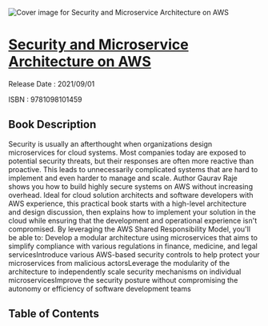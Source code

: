 ![Cover image for Security and Microservice Architecture on AWS](https://imgdetail.ebookreading.net/cover/cover/202109/EB9781098101459.jpg)

[Security and Microservice Architecture on AWS](https://ebookreading.net/view/book/Security+and+Microservice+Architecture+on+AWS-EB9781098101459_1.html "Security and Microservice Architecture on AWS")
====================================================================================================================

Release Date : 2021/09/01

ISBN : 9781098101459

Book Description
-----------------

Security is usually an afterthought when organizations design microservices for cloud systems. Most companies today are exposed to potential security threats, but their responses are often more reactive than proactive. This leads to unnecessarily complicated systems that are hard to implement and even harder to manage and scale. Author Gaurav Raje shows you how to build highly secure systems on AWS without increasing overhead.
Ideal for cloud solution architects and software developers with AWS experience, this practical book starts with a high-level architecture and design discussion, then explains how to implement your solution in the cloud while ensuring that the development and operational experience isn't compromised. By leveraging the AWS Shared Responsibility Model, you'll be able to:
Develop a modular architecture using microservices that aims to simplify compliance with various regulations in finance, medicine, and legal servicesIntroduce various AWS-based security controls to help protect your microservices from malicious actorsLeverage the modularity of the architecture to independently scale security mechanisms on individual microservicesImprove the security posture without compromising the autonomy or efficiency of software development teams

Table of Contents
-----------------

